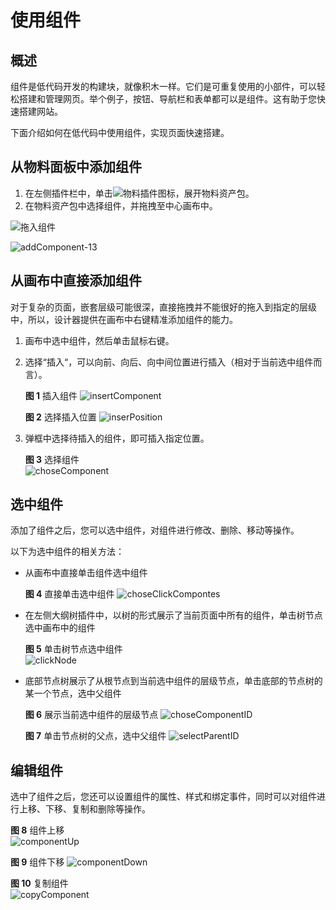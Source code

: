 # 使用组件

## 概述

组件是低代码开发的构建块，就像积木一样。它们是可重复使用的小部件，可以轻松搭建和管理网页。举个例子，按钮、导航栏和表单都可以是组件。这有助于您快速搭建网站。

下面介绍如何在低代码中使用组件，实现页面快速搭建。

## 从物料面板中添加组件

1. 在左侧插件栏中，单击![物料插件图标](./imgs/icon-add.png)，展开物料资产包。
2. 在物料资产包中选择组件，并拖拽至中心画布中。

![拖入组件](./imgs/dragComponent.gif)

![addComponent-13](./imgs/addComponent-13.png)

## 从画布中直接添加组件

对于复杂的页面，嵌套层级可能很深，直接拖拽并不能很好的拖入到指定的层级中，所以，设计器提供在画布中右键精准添加组件的能力。

1. 画布中选中组件，然后单击鼠标右键。
2. 选择“插入“，可以向前、向后、向中间位置进行插入（相对于当前选中组件而言）。

   **图 1**  插入组件
   ![insertComponent](./imgs/insertComponent.gif)

   **图 2**  选择插入位置
   ![inserPosition](./imgs/inserPosition.png)

3. 弹框中选择待插入的组件，即可插入指定位置。

   **图 3**  选择组件  
   ![choseComponent](./imgs/choseComponent.png)

## 选中组件

添加了组件之后，您可以选中组件，对组件进行修改、删除、移动等操作。

以下为选中组件的相关方法：

- 从画布中直接单击组件选中组件

  **图 4**  直接单击选中组件 
  ![choseClickCompontes](./imgs/choseClickCompontes.png)

- 在左侧大纲树插件中，以树的形式展示了当前页面中所有的组件，单击树节点选中画布中的组件

  **图 5**  单击树节点选中组件  
  ![clickNode](./imgs/clickNode.png)

- 底部节点树展示了从根节点到当前选中组件的层级节点，单击底部的节点树的某一个节点，选中父组件

  **图 6**  展示当前选中组件的层级节点 
  ![choseComponentID](./imgs/choseComponentID.png)

  **图 7**  单击节点树的父点，选中父组件
  ![selectParentID](./imgs/selectParentID.png)

## 编辑组件

选中了组件之后，您还可以设置组件的属性、样式和绑定事件，同时可以对组件进行上移、下移、复制和删除等操作。

**图 8**  组件上移  
![componentUp](./imgs/componentUp.png)

**图 9**  组件下移 
![componentDown](./imgs/componentDown.png)

**图 10**  复制组件  
![copyComponent](./imgs/copyComponent.png)

